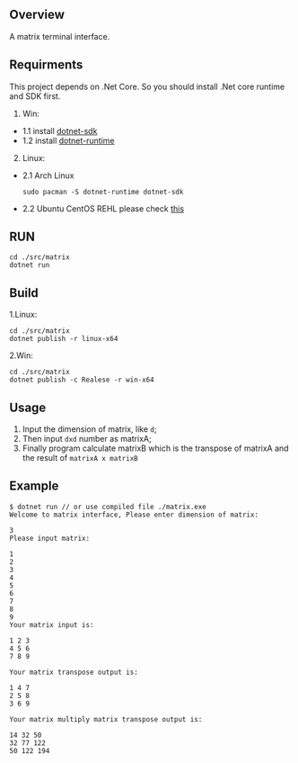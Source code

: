 ## Overview
A matrix terminal interface. 

## Requirments
This project depends on .Net Core. So you should install .Net core runtime and SDK first.
1. Win:
- 1.1 install [dotnet-sdk](https://dotnet.microsoft.com/download/thank-you/dotnet-sdk-2.2.401-windows-x64-installer)
- 1.2 install [dotnet-runtime](https://dotnet.microsoft.com/download/thank-you/dotnet-sdk-2.2.108-windows-x64-installer)
2. Linux:
- 2.1 Arch Linux
    ```
    sudo pacman -S dotnet-runtime dotnet-sdk
    ```
- 2.2 Ubuntu CentOS REHL please check [this](https://dotnet.microsoft.com/download)

## RUN
```
cd ./src/matrix
dotnet run
```

## Build
1.Linux:
```
cd ./src/matrix
dotnet publish -r linux-x64
```
2.Win:
```
cd ./src/matrix
dotnet publish -c Realese -r win-x64
```
## Usage
1. Input the dimension of matrix, like `d`;
2. Then input `dxd` number as matrixA;
3. Finally program calculate matrixB which is the transpose of matrixA and the result of ```matrixA x matrixB```
## Example


```
$ dotnet run // or use compiled file ./matrix.exe
Welcome to matrix interface, Please enter dimension of matrix:

3
Please input matrix:

1
2
3
4
5
6
7
8
9
Your matrix input is:

1 2 3 
4 5 6 
7 8 9 

Your matrix transpose output is:

1 4 7 
2 5 8 
3 6 9 

Your matrix multiply matrix transpose output is: 

14 32 50 
32 77 122 
50 122 194 
```


